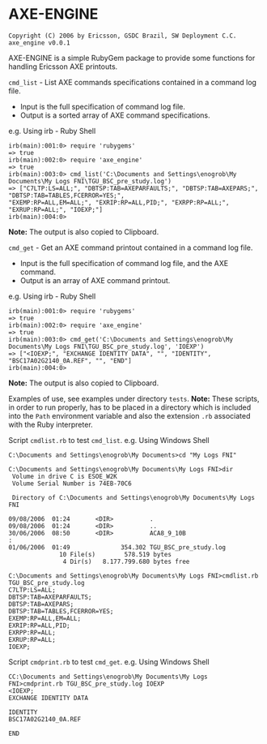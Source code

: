 # AXE-ENGINE

```
Copyright (C) 2006 by Ericsson, GSDC Brazil, SW Deployment C.C.
axe_engine v0.0.1
```

AXE-ENGINE is a simple RubyGem package to provide some functions for handling
Ericsson AXE printouts.


`cmd_list` - List AXE commands specifications contained in a command log file.
* Input is the full specification of command log file.
* Output is a sorted array of AXE command specifications.
 
e.g. Using irb - Ruby Shell

```
irb(main):001:0> require 'rubygems'
=> true
irb(main):002:0> require 'axe_engine'
=> true
irb(main):003:0> cmd_list('C:\Documents and Settings\enogrob\My Documents\My Logs FNI\TGU_BSC_pre_study.log')
=> ["C7LTP:LS=ALL;", "DBTSP:TAB=AXEPARFAULTS;", "DBTSP:TAB=AXEPARS;", "DBTSP:TAB=TABLES,FCERROR=YES;",
"EXEMP:RP=ALL,EM=ALL;", "EXRIP:RP=ALL,PID;", "EXRPP:RP=ALL;", "EXRUP:RP=ALL;", "IOEXP;"]
irb(main):004:0>
```

**Note:** The output is also copied to Clipboard.


`cmd_get` - Get an AXE command printout contained in a command log file.
* Input is the full specification of command log file, and the AXE command.
* Output is an array of AXE command printout.
 
e.g. Using irb - Ruby Shell

```
irb(main):001:0> require 'rubygems'
=> true
irb(main):002:0> require 'axe_engine'
=> true
irb(main):003:0> cmd_get('C:\Documents and Settings\enogrob\My Documents\My Logs FNI\TGU_BSC_pre_study.log', 'IOEXP')
=> ["<IOEXP;", "EXCHANGE IDENTITY DATA", "", "IDENTITY", "BSC17A02G2140_0A.REF", "", "END"]
irb(main):004:0> 
```

**Note:** The output is also copied to Clipboard.


Examples of use, see examples under directory `tests`.
**Note:** These scripts, in order to run properly, has to be placed in a directory
which is included into the `Path` environment variable and also the extension `.rb`
associated with the Ruby interpreter.

Script `cmdlist.rb` to test `cmd_list`.
e.g. Using Windows Shell

```
C:\Documents and Settings\enogrob\My Documents>cd "My Logs FNI"

C:\Documents and Settings\enogrob\My Documents\My Logs FNI>dir
 Volume in drive C is ESOE_W2K
 Volume Serial Number is 74EB-70C6

 Directory of C:\Documents and Settings\enogrob\My Documents\My Logs FNI

09/08/2006  01:24       <DIR>          .
09/08/2006  01:24       <DIR>          ..
30/06/2006  08:50       <DIR>          ACA8_9_10B
:
01/06/2006  01:49              354.302 TGU_BSC_pre_study.log
              10 File(s)        578.519 bytes
               4 Dir(s)   8.177.799.680 bytes free

C:\Documents and Settings\enogrob\My Documents\My Logs FNI>cmdlist.rb TGU_BSC_pre_study.log
C7LTP:LS=ALL;
DBTSP:TAB=AXEPARFAULTS;
DBTSP:TAB=AXEPARS;
DBTSP:TAB=TABLES,FCERROR=YES;
EXEMP:RP=ALL,EM=ALL;
EXRIP:RP=ALL,PID;
EXRPP:RP=ALL;
EXRUP:RP=ALL;
IOEXP;
```

Script `cmdprint.rb` to test `cmd_get`.
e.g. Using Windows Shell

```
CC:\Documents and Settings\enogrob\My Documents\My Logs FNI>cmdprint.rb TGU_BSC_pre_study.log IOEXP
<IOEXP;
EXCHANGE IDENTITY DATA

IDENTITY
BSC17A02G2140_0A.REF

END
``` 

